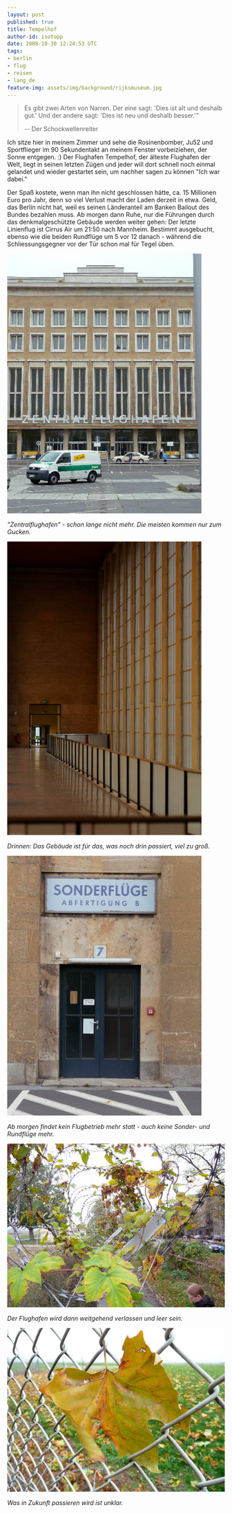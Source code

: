 ```yaml
---
layout: post
published: true
title: Tempelhof
author-id: isotopp
date: 2008-10-30 12:24:53 UTC
tags:
- berlin
- flug
- reisen
- lang_de
feature-img: assets/img/background/rijksmuseum.jpg
---
```


> Es gibt zwei Arten von Narren. Der eine sagt: 'Dies ist alt und deshalb gut.' Und der andere sagt: 'Dies ist neu und deshalb besser.'"
> 
>  -- Der Schockwellenreiter

Ich sitze hier in meinem Zimmer und sehe die Rosinenbomber, Ju52 und Sportflieger im 90 Sekundentakt an meinem Fenster vorbeiziehen, der Sonne entgegen. :)
Der Flughafen Tempelhof, der älteste Flughafen der Welt, liegt in seinen letzten Zügen und jeder will dort schnell noch einmal gelandet und wieder gestartet sein, um nachher sagen zu können "Ich war dabei."

Der Spaß kostete, wenn man ihn nicht geschlossen hätte, ca. 15 Millionen Euro pro Jahr, denn so viel Verlust macht der Laden derzeit in etwa.
Geld, das Berlin nicht hat, weil es seinen Länderanteil am Banken Bailout des Bundes bezahlen muss.
Ab morgen dann Ruhe, nur die Führungen durch das denkmalgeschützte Gebäude werden weiter gehen:
Der letzte Linienflug ist Cirrus Air um 21:50 nach Mannheim. 
Bestimmt ausgebucht, ebenso wie die beiden Rundflüge um 5 vor 12 danach - während die Schliessungsgegner vor der Tür schon mal für Tegel üben.

![](/uploads/tempelhof1.jpg)

*"Zentralflughafen" - schon lange nicht mehr. Die meisten kommen nur zum Gucken.*

![](/uploads/tempelhof2.jpg)

*Drinnen: Das Gebäude ist für das, was noch drin passiert, viel zu groß.*

![](/uploads/tempelhof3.jpg)

*Ab morgen findet kein Flugbetrieb mehr statt - auch keine Sonder- und Rundflüge mehr.*

![](/uploads/tempelhof4.jpg)

*Der Flughafen wird dann weitgehend verlassen und leer sein.*

![](/uploads/tempelhof5.jpg)

*Was in Zukunft passieren wird ist unklar.*
